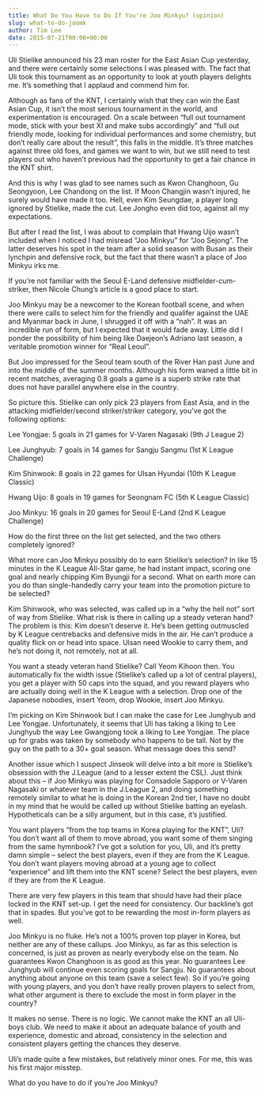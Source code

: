 ```yaml
---
title: What Do You Have to Do If You're Joo Minkyu? (opinion)
slug: what-to-do-joomk
author: Tim Lee
date: 2015-07-21T00:00+00:00
---
```


Uli Stielike announced his 23 man roster for the East Asian Cup yesterday, and there were certainly some selections I was pleased with. The fact that Uli took this tournament as an opportunity to look at youth players delights me. It’s something that I applaud and commend him for.


Although as fans of the KNT, I certainly wish that they can win the East Asian Cup, it isn’t the most serious tournament in the world, and experimentation is encouraged. On a scale between “full out tournament mode, stick with your best XI and make subs accordingly” and “full out friendly mode, looking for individual performances and some chemistry, but don’t really care about the result”, this falls in the middle. It’s three matches against three old foes, and games we want to win, but we still need to test players out who haven’t previous had the opportunity to get a fair chance in the KNT shirt.

And this is why I was glad to see names such as Kwon Changhoon, Gu Seongyoon, Lee Chandong on the list. If Moon Changjin wasn’t injured, he surely would have made it too. Hell, even Kim Seungdae, a player long ignored by Stielike, made the cut. Lee Jongho even did too, against all my expectations.

But after I read the list, I was about to complain that Hwang Uijo wasn’t included when I noticed I had misread “Joo Minkyu” for “Joo Sejong”. The latter deserves his spot in the team after a solid season with Busan as their lynchpin and defensive rock, but the fact that there wasn’t a place of Joo Minkyu irks me.

If you’re not familiar with the Seoul E-Land defensive midfielder-cum-striker, then Nicole Chung’s article is a good place to start.

Joo Minkyu may be a newcomer to the Korean football scene, and when there were calls to select him for the friendly and qualifer against the UAE and Myanmar back in June, I shrugged it off with a “nah”. It was an incredible run of form, but I expected that it would fade away. Little did I ponder the possibility of him being like Daejeon’s Adriano last season, a veritable promotion winner for “Real Leoul”.

But Joo impressed for the Seoul team south of the River Han past June and into the middle of the summer months. Although his form waned a little bit in recent matches, averaging 0.8 goals a game is a superb strike rate that does not have parallel anywhere else in the country.

So picture this. Stielike can only pick 23 players from East Asia, and in the attacking midfielder/second striker/striker category, you’ve got the following options:

Lee Yongjae: 5 goals in 21 games for V-Varen Nagasaki (9th J League 2)

Lee Junghyub: 7 goals in 14 games for Sangju Sangmu (1st K League Challenge)

Kim Shinwook: 8 goals in 22 games for Ulsan Hyundai (10th K League Classic)

Hwang Uijo: 8 goals in 19 games for Seongnam FC (5th K League Classic)

Joo Minkyu: 16 goals in 20 games for Seoul E-Land (2nd K League Challenge)

How do the first three on the list get selected, and the two others completely ignored?

What more can Joo Minkyu possibly do to earn Stielike’s selection? In like 15 minutes in the K League All-Star game, he had instant impact, scoring one goal and nearly chipping Kim Byungji for a second. What on earth more can you do than single-handedly carry your team into the promotion picture to be selected?

Kim Shinwook, who was selected, was called up in a “why the hell not” sort of way from Stielike. What risk is there in calling up a steady veteran hand? The problem is this: Kim doesn’t deserve it. He’s been getting outmuscled by K League centrebacks and defensive mids in the air. He can’t produce a quality flick on or head into space. Ulsan need Wookie to carry them, and he’s not doing it, not remotely, not at all.

You want a steady veteran hand Stielike? Call Yeom Kihoon then. You automatically fix the width issue (Stielike’s called up a lot of central players), you get a player with 50 caps into the squad, and you reward players who are actually doing well in the K League with a selection. Drop one of the Japanese nobodies, insert Yeom, drop Wookie, insert Joo Minkyu.

I’m picking on Kim Shinwook but I can make the case for Lee Junghyub and Lee Yongjae. Unfortunately, it seems that Uli has taking a liking to Lee Junghyub the way Lee Gwangjong took a liking to Lee Yongjae. The place up for grabs was taken by somebody who happens to be tall. Not by the guy on the path to a 30+ goal season. What message does this send?

Another issue which I suspect Jinseok will delve into a bit more is Stielike’s obsession with the J.League (and to a lesser extent the CSL). Just think about this – if Joo Minkyu was playing for Consadole Sapporo or V-Varen Nagasaki or whatever team in the J.League 2, and doing something remotely similar to what he is doing in the Korean 2nd tier, I have no doubt in my mind that he would be called up without Stielike batting an eyelash. Hypotheticals can be a silly argument, but in this case, it’s justified.

You want players “from the top teams in Korea playing for the KNT”, Uli? You don’t want all of them to move abroad, you want some of them singing from the same hymnbook? I’ve got a solution for you, Uli, and it’s pretty damn simple – select the best players, even if they are from the K League. You don’t want players moving abroad at a young age to collect “experience” and lift them into the KNT scene?  Select the best players, even if they are from the K League.

There are very few players in this team that should have had their place locked in the KNT set-up. I get the need for consistency. Our backline’s got that in spades. But you’ve got to be rewarding the most in-form players as well.

Joo Minkyu is no fluke. He’s not a 100% proven top player in Korea, but neither are any of these callups. Joo Minkyu, as far as this selection is concerned, is just as proven as nearly everybody else on the team. No guarantees Kwon Changhoon is as good as this year. No guarantees Lee Junghyub will continue even scoring goals for Sangju. No guarantees about anything about anyone on this team (save a select few). So if you’re going with young players, and you don’t have really proven players to select from, what other argument is there to exclude the most in form player in the country?

It makes no sense. There is no logic. We cannot make the KNT an all Uli-boys club. We need to make it about an adequate balance of youth and experience, domestic and abroad, consistency in the selection and consistent players getting the chances they deserve.

Uli’s made quite a few mistakes, but relatively minor ones. For me, this was his first major misstep.

What do you have to do if you’re Joo Minkyu?
